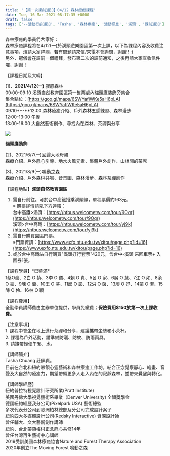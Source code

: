 ```yaml
---
title: '【第一次課前通知】04/12 森林療癒課程'
date: Tue, 16 Mar 2021 08:17:35 +0000
draft: false
tags: ['--活動行前通知', 'Tasha', '森林療癒', '活動訊息', '溪頭', '課前通知']
---
```


森林療癒的學員們大家好：  
森林療癒課程將在4/12(一)於溪頭遊樂園區第一次上課，以下為課程內容及收費注意事項，煩請大家詳閱，若有問題請來信/來電本會詢問，謝謝!! :)  
另外，冠儀會在課前一個禮拜，發布第二次的課前通知，之後再請大家查收信件囉，謝謝！

【課程日期及大綱】

(1)、**2021/4/12(一)** 寂靜森林  
09:00-09:10 溪頭自然教育園區第一售票處內貓頭鷹裝飾旁集合  
集合點位：[https://goo.gl/maps/6SWYafiWKe5aH6pLA](https://goo.gl/maps/6SWYafiWKe5aH6pLA)  
09:10**\-**12:00 森林療癒介紹、戶外森林五感練習、森林漫步  
12:00-13:00 午餐  
13:00-16:00 大自然藝術創作、尋找內在森林、茶禪與分享

![](https://www.reforestation.tw/wp-content/uploads/2021/03/messageImage_1615951406023.jpg)

**貓頭鷹裝飾**

(2)、2021/6/7(一)回歸大地母親  
森療介紹、戶外靜心引導、地水火風元素、集體戶外創作、山林間的茶席

(3)、2021/8/9(一)鳴動之森  
森療介紹、戶外森林共鳴、音景圖、森林漫步、森林茶禪創作

【課程地點】**溪頭自然教育園區**  
1) 需自行前往。可於台中高鐵搭乘溪頭線，單程票價約163元。  
※ 購票詳情請見下方連結：  
台中高鐵>溪頭：[https://ntbus.welcometw.com/tour/9Oqr](https://ntbus.welcometw.com/tour/9Oqr)  
溪頭>台中高鐵：[https://ntbus.welcometw.com/tour/yj9k](https://ntbus.welcometw.com/tour/yj9k)  
2) 需自行購買園區門票。  
※門票資訊：[https://www.exfo.ntu.edu.tw/xitou/page.php?id=16](https://www.exfo.ntu.edu.tw/xitou/page.php?id=16)  
3) 或於台中高鐵站自行購買"溪頭好行套票"420元，含台中-溪頭 來回車票+ 入園券1張。

【課程學員】\*已額滿\*  
1蔡O豪、2白 O 禎、3李 O 儀、4賴 O 貞、5呂 O 家、6吳 O 慧、7江 O 如、8余 O 豪、9陳 O 蘭、10王 O 芬、11邱 O 彰、12洪 O 茵、13廖 O 妤、14蒙 O 潔、15陳 O 伶、16林 O 穎

【課程費用】  
全勤學員講師費由主辦單位提供，學員免繳費；**保險費用$150於第一次上課收費。**

【注意事項】  
1\. 課程中會坐在地上進行茶禪和分享，建議攜帶坐墊和小茶杯。  
2\. 課程為戶外活動，請準備防曬、防蚊、防雨雨具。  
3\. 請攜帶輕便午餐、水。

【講師簡介】  
Tasha Chuang 莊傃貞。  
目前在台北和紐約帶領心靈藝術和森林療癒工作坊，結合正念覺察靜心、繪畫、音聲及大自然的療癒力，期望帶領更多人走入內在的寂靜森林，並帶來覺醒與轉化。

【講師學經歷】  
紐約普拉特視覺設計硏究所業(Pratt Institute)  
美國丹佛大學視覺藝術系畢業（Denver University) 全額獎學金  
德國紐約經歷我分公司(Pixelpark USA) 藝術總監  
多次代表分公司到歐洲柏林總部及分公司完成設計案子  
紐約四大多媒體設計公司(Redsky Interactive) 資深設計師  
曾任輔大、文大藝術創作講師  
紐約、台北帶領梅村正念靜心共修14年  
曾任台灣再生藝術中心講師  
2019受訓美國森林療癒協會Nature and Forest Therapy Association  
2020年創立The Moving Forest 鳴動之森